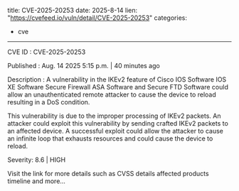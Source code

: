  
title: CVE-2025-20253
date: 2025-8-14
lien: "https://cvefeed.io/vuln/detail/CVE-2025-20253"
categories:
  - cve
---

CVE ID : CVE-2025-20253

Published :  Aug. 14
2025
5:15 p.m. | 40 minutes ago

Description : A vulnerability in the IKEv2 feature of Cisco IOS Software
IOS XE Software
Secure Firewall ASA Software
and Secure FTD Software could allow an unauthenticated
remote attacker to cause the device to reload
resulting in a DoS condition.

This vulnerability is due to the improper processing of IKEv2 packets. An attacker could exploit this vulnerability by sending crafted IKEv2 packets to an affected device. A successful exploit could allow the attacker to cause an infinite loop that exhausts resources and could cause the device to reload.

Severity: 8.6 | HIGH

Visit the link for more details
such as CVSS details
affected products
timeline
and more...
